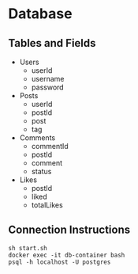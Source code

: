 # Database

## Tables and Fields

- Users
    - userId
    - username
    - password
- Posts
    - userId
    - postId
    - post
    - tag
- Comments
    - commentId
    - postId
    - comment
    - status
- Likes
    - postId
    - liked
    - totalLikes

## Connection Instructions

```
sh start.sh
docker exec -it db-container bash
psql -h localhost -U postgres
```